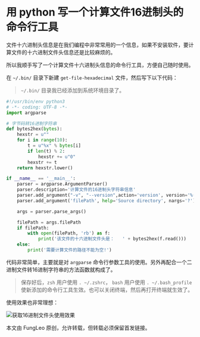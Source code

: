 # 用 python 写一个计算文件16进制头的命令行工具

文件十六进制头信息是在我们编程中非常常用的一个信息，如果不安装软件，要计算文件的十六进制文件头信息还是比较麻烦的。

所以我顺手写了一个计算文件十六进制头信息的命令行工具，方便自己随时使用。

在 `~/.bin/` 目录下新建 `get-file-hexadecimal` 文件，然后写下以下代码：

>  `~/.bin/` 目录我已经添加到系统环境目录了。

```python
#!/usr/bin/env python3
# -*- coding: UTF-8 -*-
import argparse

# 字节码转16进制字符串
def bytes2hex(bytes):
    hexstr = u""
    for i in range(10):
        t = u"%x" % bytes[i]
        if len(t) % 2:
            hexstr += u"0"
        hexstr += t
    return hexstr.lower()

if __name__ == '__main__':
    parser = argparse.ArgumentParser()
    parser.description='计算文件的16进制头字符串信息'
    parser.add_argument("-v", "--version",action='version', version='%(prog)s 1.0')
    parser.add_argument('filePath', help='Source directory', nargs='?')

    args = parser.parse_args()

    filePath = args.filePath
    if filePath:
        with open(filePath, 'rb') as f:
            print('该文件的十六进制文件头是：   ' + bytes2hex(f.read()))
    else:
        print('需要计算文件的路径不能为空!')
```

代码非常简单，主要就是对 `argparse` 命令行参数工具的使用。另外再配合一个二进制文件转16进制字符串的方法函数就构成了。

> 保存好后，`zsh` 用户使用 `. ~/.zshrc`， `bash` 用户使用 `. ~/.bash_profile` 使新添加的命令行工具生效。也可以关闭终端，然后再打开终端就生效了。

使用效果也非常理想：

![获取16进制文件头使用效果](https://raw.githubusercontent.com/fengcms/articles/master/image/b4/32aff6cc7b8554ab0fcfab7d322ce9.jpg)

本文由 FungLeo 原创，允许转载，但转载必须保留首发链接。


